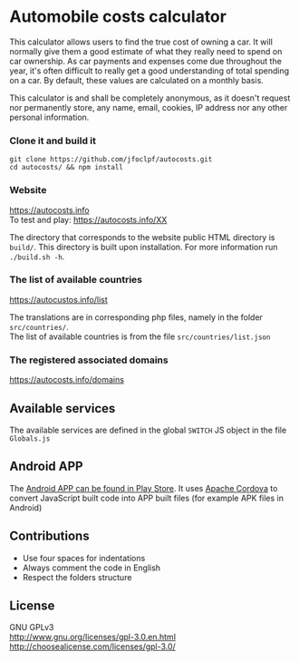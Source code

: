 Automobile costs calculator
=========

This calculator allows users to find the true cost of owning a car. It will normally give them a good estimate of what they really need to spend on car ownership. As car payments and expenses come due throughout the year, it's often difficult to really get a good understanding of total spending on a car. By default, these values are calculated on a monthly basis. 

This calculator is and shall be completely anonymous, as it doesn't request nor permanently store, any name, email, cookies, IP address nor any other personal information.

### Clone it and build it

`git clone https://github.com/jfoclpf/autocosts.git`<br>
`cd autocosts/ && npm install`

### Website
https://autocosts.info<br>
To test and play: https://autocosts.info/XX 

The directory that corresponds to the website public HTML directory is `build/`. This directory is built upon installation. For more information run `./build.sh -h`.

### The list of available countries
https://autocustos.info/list

The translations are in corresponding php files, namely in the folder `src/countries/`.<br>
The list of available countries is from the file `src/countries/list.json`

### The registered associated domains
https://autocosts.info/domains

## Available services
The available services are defined in the global `SWITCH` JS object in the file `Globals.js`

## Android APP<br>

The <a href="https://play.google.com/store/apps/details?id=info.autocosts">Android APP can be found in Play Store</a>. It uses <a href="https://cordova.apache.org/">Apache Cordova</a> to convert JavaScript built code into APP built files (for example APK files in Android)

## Contributions
* Use four spaces for indentations
* Always comment the code in English
* Respect the folders structure

## License<br>
GNU GPLv3<br>
http://www.gnu.org/licenses/gpl-3.0.en.html <br>
http://choosealicense.com/licenses/gpl-3.0/
